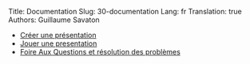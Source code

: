 Title: Documentation
Slug: 30-documentation
Lang: fr
Translation: true
Authors: Guillaume Savaton

* [Créer une présentation](|filename|create.md)
* [Jouer une presentation](|filename|play.md)
* [Foire Aux Questions et résolution des problèmes](|filename|faq.md)
